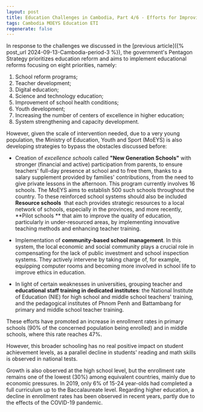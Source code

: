 ```yaml
---
layout: post
title: Education Challenges in Cambodia, Part 4/6 - Efforts for Improving the Enrollment and the Quality of Education in Primary and Secondary Schools in Cambodia
tags: Cambodia MOEYS Education ETI
regenerate: false
---
```


In response to the challenges we discussed in the [previous article]({% post_url 2024-09-13-Cambodia-period-3 %}), the government's Pentagon Strategy prioritizes education reform and aims to implement educational reforms focusing on eight priorities, namely: 
1. School reform programs; 
1. Teacher development; 
1. Digital education; 
1. Science and technology education; 
1. Improvement of school health conditions; 
1. Youth development; 
1. Increasing the number of centers of excellence in higher education; 
1. System strengthening and capacity development.

However, given the scale of intervention needed, due to a very young population, the Ministry of Education, Youth and Sport (MoEYS) is also developing strategies to bypass the obstacles discussed before:

- Creation of _excellence schools_ called **"New Generation Schools"** with stronger (financial and active) participation from parents, to ensure teachers' full-day presence at school and to free them, thanks to a salary supplement provided by families' contributions, from the need to give private lessons in the afternoon. This program currently involves 16 schools. The MoEYS aims to establish 500 such schools throughout the country. To these reinforced school systems should also be included **Resource schools**  that each provides strategic resources to a local network of schools, especially in the provinces, and more recently, **Pilot schools ** that aim to improve the quality of education, particularly in under-resourced areas, by implementing innovative teaching methods and enhancing teacher training. 

- Implementation of **community-based school management**. In this system, the local economic and social community plays a crucial role in compensating for the lack of public investment and school inspection systems. They actively intervene by taking charge of, for example, equipping computer rooms and becoming more involved in school life to improve ethics in education.

- In light of certain weaknesses in universities, grouping teacher and **educational staff training in dedicated institutes**: the National Institute of Education (NIE) for high school and middle school teachers' training, and the pedagogical institutes of Phnom Penh and Battambang for primary and middle school teacher training.

These efforts have promoted an increase in enrollment rates in primary schools (90% of the concerned population being enrolled) and in middle schools, where this rate reaches 47%. 

However, this broader schooling has no real positive impact on student achievement levels, as a parallel decline in students' reading and math skills is observed in national tests. 

Growth is also observed at the high school level, but the enrollment rate remains one of the lowest (30%) among equivalent countries, mainly due to economic pressures. In 2019, only 6% of 15-24 year-olds had completed a full curriculum up to the Baccalaureate level. 
Regarding higher education, a decline in enrollment rates has been observed in recent years, partly due to the effects of the COVID-19 pandemic.
